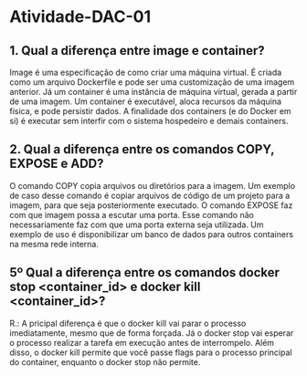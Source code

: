 # Atividade-DAC-01

## 1. Qual a diferença entre image e container?

Image é uma especificação de como criar uma máquina virtual. É criada como um arquivo Dockerfile e pode ser uma customização de uma imagem anterior.
Já um container é uma instância de máquina virtual, gerada a partir de uma imagem. Um container é executável, aloca recursos da máquina física, e pode persistir dados. A finalidade dos containers (e do Docker em si) é executar sem interfir com o sistema hospedeiro e demais containers.


## 2. Qual a diferença entre os comandos COPY, EXPOSE e ADD?

O comando COPY copia arquivos ou diretórios para a imagem. Um exemplo de caso desse comando é copiar arquivos de código de um projeto para a imagem, para que seja posteriormente executado.
O comando EXPOSE faz com que imagem possa a escutar uma porta. Esse comando não necessariamente faz com que uma porta externa seja utilizada. Um exemplo de uso é disponibilizar um banco de dados para outros containers na mesma rede interna.


## 5º Qual a diferença entre os comandos docker stop <container_id> e docker kill <container_id>? 

R.: A pricipal diferença é que o docker kill vai parar o processo imediatamente, mesmo que de forma forçada. Já o docker stop vai esperar o processo realizar a tarefa em execução antes de interrompelo. Além disso, o docker kill permite que você passe flags para o processo principal do container, enquanto o docker stop não permite.
